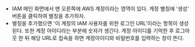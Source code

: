 - IAM 메인 화면에서 맨 오른쪽에 AWS 계정이라는 영역이 있다. 계정 별칭에 '생성' 버튼을 클릭하여 별칭을 추가하자.
- 별칭을 추가했으면 '이 계정의 IAM 사용자를 위한 로그인 URL'이라는 항목이 생성된다. 또한 계정 아이디라는 부분에 숫자가 생긴다. 계정 아이디를 기억한 후 로그아웃 한 뒤 해당 URL로 접속을 하면 계정아이디와 비밀번호를 입력하는 창이 뜬다.

